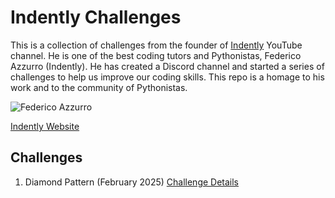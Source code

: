 # Indently Challenges

This is a collection of challenges from the founder of [Indently](https://www.youtube.com/@Indently) YouTube channel. He is one of the best coding tutors and Pythonistas, Federico Azzurro (Indently). He has created a Discord channel and started a series of challenges to help us improve our coding skills. This repo is a homage to his work and to the community of Pythonistas.

![Federico Azzurro](README-img/2025-02-25-at-10-05-43.avif)

[Indently Website](https://indently.io/)

## Challenges

1. Diamond Pattern (February 2025) [Challenge Details](./challengeFeb25/README.md)

